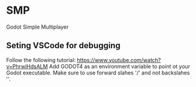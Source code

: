 # SMP
Godot Simple Multiplayer


## Seting VSCode for debugging

Follow the following tutorial: https://www.youtube.com/watch?v=PhrwjHdsALM
Add GODOT4 as an environment variable to point ot your Godot executable. Make sure to use forward slahes '/' and not backslahes '\'.